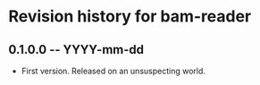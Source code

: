 # Revision history for bam-reader

## 0.1.0.0 -- YYYY-mm-dd

* First version. Released on an unsuspecting world.
